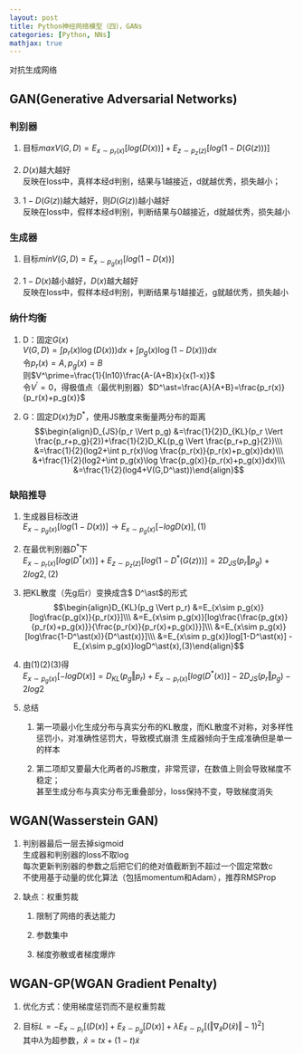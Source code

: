 ```yaml
---
layout: post
title: Python神经网络模型（四），GANs
categories: [Python, NNs]
mathjax: true
---
```


对抗生成网络

<!-- more -->
## GAN(Generative Adversarial Networks)
### 判别器  
1. 目标$maxV(G,D)=E_{x\sim p_r(x)}[log(D(x))] + E_{z\sim p_z(z)}[log(1-D(G(z)))]$

2. $D(x)$越大越好  
反映在loss中，真样本经d判别，结果与1越接近，d就越优秀，损失越小；

3. $1-D(G(z))$越大越好，则$D(G(z))$越小越好  
反映在loss中，假样本经d判别，判断结果与0越接近，d就越优秀，损失越小

### 生成器  
1. 目标$minV(G,D)=E_{x\sim p_g(x)}[log(1-D(x))]$

3. $1-D(x)$越小越好，$D(x)$越大越好  
反映在loss中，假样本经d判别，判断结果与1越接近，g就越优秀，损失越小

### 纳什均衡
1. D：固定$G(x)$  
$V(G,D)=\int p_r(x)\log(D(x)))dx + \int p_g(x)\log(1-D(x)))dx$  
令$p_r(x)=A,p_g(x)=B$  
则$V^\prime=\frac{1}{ln10}\frac{A-(A+B)x}{x(1-x)}$  
令$V^\prime=0$，得极值点（最优判别器）$D^\ast=\frac{A}{A+B}=\frac{p_r(x)}{p_r(x)+p_g(x)}$

2. G：固定$D(x)$为$D^\ast$，使用JS散度来衡量两分布的距离  
$$\begin{align}D_{JS}(p_r \Vert p_g) 
&=\frac{1}{2}D_{KL}(p_r \Vert \frac{p_r+p_g}{2})+\frac{1}{2}D_KL(p_g \Vert \frac{p_r+p_g}{2})\\\
&=\frac{1}{2}(log2+\int p_r(x)\log \frac{p_r(x)}{p_r(x)+p_g(x)}dx)\\\
&+\frac{1}{2}(log2+\int p_g(x)\log \frac{p_g(x)}{p_r(x)+p_g(x)}dx)\\\
&=\frac{1}{2}(log4+V(G,D^\ast))\end{align}$$

### 缺陷推导
1. 生成器目标改进  
$E_{x\sim p_g(x)}[log(1-D(x))] \to E_{x\sim p_g(x)}[-logD(x)],(1)$  

2. 在最优判别器$D^\ast$下  
$E_{x\sim p_r(x)}[log(D^\ast (x))] + E_{z\sim p_z(z)}[log(1-D^\ast (G(z)))]=2D_{JS}(p_r \Vert p_g)+2log2,(2)$  

3. 把KL散度（先g后r）变换成含$ D^\ast$的形式  
$$\begin{align}D_{KL}(p_g \Vert p_r)
&=E_{x\sim p_g(x)}[log\frac{p_g(x)}{p_r(x)}]\\\
&=E_{x\sim p_g(x)}[log\frac{\frac{p_g(x)}{p_r(x)+p_g(x)}}{\frac{p_r(x)}{p_r(x)+p_g(x)}}]\\\
&=E_{x\sim p_g(x)}[log\frac{1-D^\ast(x)}{D^\ast(x)}]\\\
&=E_{x\sim p_g(x)}log[1-D^\ast(x)] - E_{x\sim p_g(x)}logD^\ast(x),(3)\end{align}$$

4. 由(1)(2)(3)得  
$E_{x\sim p_g(x)}[-logD(x)]=D_{KL}(p_g \Vert p_r)+E_{x\sim p_r(x)}[log(D^\ast (x))]-2D_{JS}(p_r \Vert p_g)-2log2$

5. 总结
   1. 第一项最小化生成分布与真实分布的KL散度，而KL散度不对称，对多样性惩罚小，对准确性惩罚大，导致模式崩溃
   生成器倾向于生成准确但是单一的样本
   
   2. 第二项却又要最大化两者的JS散度，非常荒谬，在数值上则会导致梯度不稳定；  
   甚至生成分布与真实分布无重叠部分，loss保持不变，导致梯度消失

## WGAN(Wasserstein GAN)
1. 判别器最后一层去掉sigmoid  
生成器和判别器的loss不取log  
每次更新判别器的参数之后把它们的绝对值截断到不超过一个固定常数c  
不使用基于动量的优化算法（包括momentum和Adam），推荐RMSProp

2. 缺点：权重剪裁  
   1. 限制了网络的表达能力
   
   2. 参数集中
   
   3. 梯度弥散或者梯度爆炸

## WGAN-GP(WGAN Gradient Penalty)
1. 优化方式：使用梯度惩罚而不是权重剪裁

2. 目标$L=-E_{x\sim p_r}[(D(x)] + E_{\tilde{x}\sim p_g}[D(x)]
+\lambda E_{\hat{x}\sim p_\hat{x}}[(\Vert\nabla_\hat{x} D(\hat{x})\Vert-1)^2]$  
其中$\lambda$为超参数，$\hat{x}=tx+(1-t)\tilde{x}$